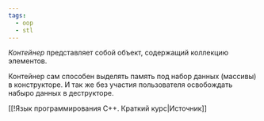 ```yaml
---
tags:
  - oop
  - stl
---
```

*Контейнер* представляет собой объект, содержащий коллекцию элементов.

Контейнер сам способен выделять память под набор данных (массивы) в конструкторе. И так же без участия пользователя освобождать набыро данных в деструкторе.



[[!Язык программирования C++. Краткий курс|Источник]]

